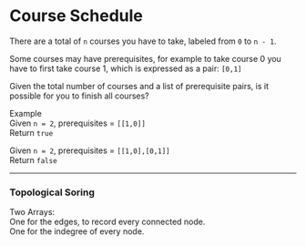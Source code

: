 # Course Schedule
There are a total of `n` courses you have to take, labeled from `0` to `n - 1`.

Some courses may have prerequisites, for example to take course 0 you have to first take course 1, which is expressed as a pair: `[0,1]`

Given the total number of courses and a list of prerequisite pairs, is it possible for you to finish all courses?

Example  
Given `n = 2`, prerequisites = `[[1,0]]`  
Return `true`

Given `n = 2`, prerequisites = `[[1,0],[0,1]]`  
Return `false`

---

### Topological Soring

Two Arrays:  
One for the edges, to record every connected node.  
One for the indegree of every node.